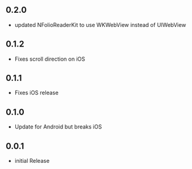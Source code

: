## 0.2.0

* updated NFolioReaderKit to use WKWebView instead of UIWebView

## 0.1.2

* Fixes scroll direction on iOS

## 0.1.1

* Fixes iOS release

## 0.1.0

* Update for Android but breaks iOS


## 0.0.1

* initial Release